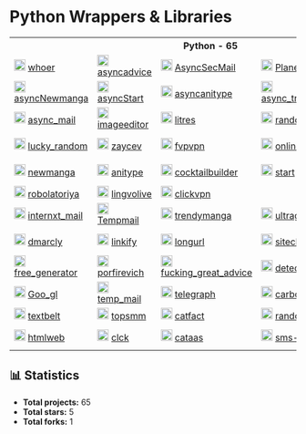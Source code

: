 # Python Wrappers & Libraries


<table>
    <tr> <th colspan="5">Python - 65</th> </tr>
    <tr>
      <td>
        <img src="https://whoer.net/favicon.ico" height="20px" alt="whoer" onerror="this.src='https://github.com/favicon.ico'">
        <a href="https://github.com/l0v3m0n3y/whoer" target="_blank"> whoer </a>
      </td>
      <td>
        <img src="https://fucking-great-advice.ru/favicon.ico" height="20px" alt="asyncadvice" onerror="this.src='https://github.com/favicon.ico'">
        <a href="https://github.com/l0v3m0n3y/asyncadvice" target="_blank"> asyncadvice </a>
      </td>
      <td>
        <img src="https://1secmail.com/favicon.ico" height="20px" alt="AsyncSecMail" onerror="this.src='https://github.com/favicon.ico'">
        <a href="https://github.com/l0v3m0n3y/AsyncSecMail" target="_blank"> AsyncSecMail </a>
      </td>
      <td>
        <img src="https://freevpnplanet.com/favicon.ico" height="20px" alt="Planet_vpn" onerror="this.src='https://github.com/favicon.ico'">
        <a href="https://github.com/l0v3m0n3y/Planet_vpn" target="_blank"> Planet_vpn </a>
      </td>
      <td>
        <img src="https://aminoapps.com/static/img/amino-logo-ld.png" height="20px" alt="AminoLab" onerror="this.src='https://github.com/favicon.ico'">
        <a href="https://github.com/l0v3m0n3y/AminoLab" target="_blank"> AminoLab </a>
      </td>
    </tr>
      <td>
        <img src="https://newmanga.org/favicon.ico" height="20px" alt="asyncNewmanga" onerror="this.src='https://github.com/favicon.ico'">
        <a href="https://github.com/l0v3m0n3y/asyncNewmanga" target="_blank"> asyncNewmanga </a>
      </td>
      <td>
        <img src="https://start.ru/favicon.ico" height="20px" alt="asyncStart" onerror="this.src='https://github.com/favicon.ico'">
        <a href="https://github.com/l0v3m0n3y/asyncStart" target="_blank"> asyncStart </a>
      </td>
      <td>
        <img src="https://anitype.site/favicon.ico" height="20px" alt="asyncanitype" onerror="this.src='https://github.com/favicon.ico'">
        <a href="https://github.com/l0v3m0n3y/asyncanitype" target="_blank"> asyncanitype </a>
      </td>
      <td>
        <img src="https://trendymanga.com/favicon.ico" height="20px" alt="async_trendymanga" onerror="this.src='https://github.com/favicon.ico'">
        <a href="https://github.com/l0v3m0n3y/async_trendymanga" target="_blank"> async_trendymanga </a>
      </td>
    </tr>
    <tr>
      <td>
        <img src="https://temp-mail.io/favicon.ico" height="20px" alt="async_mail" onerror="this.src='https://github.com/favicon.ico'">
        <a href="https://github.com/l0v3m0n3y/async_mail" target="_blank"> async_mail </a>
      </td>
      <td>
        <img src="https://imageeditor.ai/static/images/favicon.png" height="20px" alt="imageeditor" onerror="this.src='https://github.com/favicon.ico'">
        <a href="https://github.com/l0v3m0n3y/imageeditor" target="_blank"> imageeditor </a>
      </td>
      <td>
        <img src="https://www.litres.ru/favicon.ico" height="20px" alt="litres" onerror="this.src='https://github.com/favicon.ico'">
        <a href="https://github.com/l0v3m0n3y/litres" target="_blank"> litres </a>
      </td>
      <td>
        <img src="https://random.onl/favicon.ico" height="20px" alt="random_onl" onerror="this.src='https://github.com/favicon.ico'">
        <a href="https://github.com/l0v3m0n3y/random_onl" target="_blank"> random_onl </a>
      </td>
      <td>
        <img src="https://www.python.org/static/favicon.ico" height="20px" alt="Nuum" onerror="this.src='https://github.com/favicon.ico'">
        <a href="https://github.com/l0v3m0n3y/Nuum" target="_blank"> Nuum </a>
      </td>
    </tr>
    <tr>
      <td>
        <img src="https://lucky-random.ru/wp-content/uploads/2021/04/Lucky-Random-1-300x205.png" height="20px" alt="lucky_random" >
        <a href="https://github.com/l0v3m0n3y/lucky_random" target="_blank"> lucky_random </a>
      </td>
      <td>
        <img src="https://zaycev.net/favicon.ico" height="20px" alt="zaycev" onerror="this.src='https://github.com/favicon.ico'">
        <a href="https://github.com/l0v3m0n3y/zaycev" target="_blank"> zaycev </a>
      </td>
      <td>
        <img src="https://www.python.org/static/favicon.ico" height="20px" alt="fvpvpn" onerror="this.src='https://github.com/favicon.ico'">
        <a href="https://github.com/l0v3m0n3y/fvpvpn" target="_blank"> fvpvpn </a>
      </td>
      <td>
        <img src="https://onlinegenerator.org/favicon.ico" height="20px" alt="onlinegenerator" onerror="this.src='https://github.com/favicon.ico'">
        <a href="https://github.com/l0v3m0n3y/onlinegenerator" target="_blank"> onlinegenerator </a>
      </td>
      <td>
        <img src="https://www.python.org/static/favicon.ico" height="20px" alt="check_host" onerror="this.src='https://github.com/favicon.ico'">
        <a href="https://github.com/l0v3m0n3y/check_host" target="_blank"> check_host </a>
      </td>
    </tr>
    <tr>
      <td>
        <img src="https://newmanga.org/favicon.ico" height="20px" alt="newmanga" onerror="this.src='https://github.com/favicon.ico'">
        <a href="https://github.com/l0v3m0n3y/newmanga" target="_blank"> newmanga </a>
      </td>
      <td>
        <img src="https://www.python.org/static/favicon.ico" height="20px" alt="anitype" onerror="this.src='https://github.com/favicon.ico'">
        <a href="https://github.com/l0v3m0n3y/anitype" target="_blank"> anitype </a>
      </td>
      <td>
        <img src="https://www.cocktailbuilder.com/img/icons/icon1024x1024.png" height="20px" alt="cocktailbuilder" onerror="this.src='https://github.com/favicon.ico'">
        <a href="https://github.com/l0v3m0n3y/cocktailbuilder" target="_blank"> cocktailbuilder </a>
      </td>
      <td>
        <img src="https://start.ru/favicon.ico" height="20px" alt="start" onerror="this.src='https://github.com/favicon.ico'">
        <a href="https://github.com/l0v3m0n3y/start" target="_blank"> start </a>
      </td>
      <td>
        <img src="https://nucleusvpn.com/favicon.ico" height="20px" alt="nucleusvpn" onerror="this.src='https://github.com/favicon.ico'">
        <a href="https://github.com/l0v3m0n3y/nucleusvpn" target="_blank"> nucleusvpn </a>
      </td>
    </tr>
    <tr>
      <td>
        <img src="https://robolatoriya.com/favicon.ico" height="20px" alt="robolatoriya" onerror="this.src='https://github.com/favicon.ico'">
        <a href="https://github.com/l0v3m0n3y/robolatoriya" target="_blank"> robolatoriya </a>
      </td>
      <td>
        <img src="https://lingvolive.com/favicon.ico" height="20px" alt="lingvolive" onerror="this.src='https://github.com/favicon.ico'">
        <a href="https://github.com/l0v3m0n3y/lingvolive" target="_blank"> lingvolive </a>
      <td>
        <img src="https://1clickvpn.net/favicon.ico" height="20px" alt="clickvpn" onerror="this.src='https://github.com/favicon.ico'">
        <a href="https://github.com/l0v3m0n3y/clickvpn" target="_blank"> clickvpn </a>
      </td>
    <tr>
      <td>
        <img src="https://internxt.com/favicon.ico" height="20px" alt="internxt_mail" onerror="this.src='https://github.com/favicon.ico'">
        <a href="https://github.com/l0v3m0n3y/internxt_mail" target="_blank"> internxt_mail </a>
      </td>
      <td>
        <img src="https://tempmail.lol/favicon.ico" height="20px" alt="Tempmail" onerror="this.src='https://github.com/favicon.ico'">
        <a href="https://github.com/l0v3m0n3y/Tempmail" target="_blank"> Tempmail </a>
      </td>
      <td>
        <img src="https://trendymanga.com/favicon.png" height="20px" alt="trendymanga" onerror="this.src='https://github.com/favicon.ico'">
        <a href="https://github.com/l0v3m0n3y/trendymanga" target="_blank"> trendymanga </a>
      </td>
      <td>
        <img src="https://ultragenerator.com/images/favicons/favicon.png" height="20px" alt="ultragenerator" onerror="this.src='https://github.com/favicon.ico'">
        <a href="https://github.com/l0v3m0n3y/ultragenerator" target="_blank"> ultragenerator </a>
      </td>
      <td>
        <img src="https://smtp.bz/favicon.png" height="20px" alt="smtp" onerror="this.src='https://github.com/favicon.ico'">
        <a href="https://github.com/l0v3m0n3y/smtp" target="_blank"> smtp </a>
      </td>
    </tr>
    <tr>
      <td>
        <img src="https://dmarcly.com/assets/images/favicon.png" height="20px" alt="dmarcly" onerror="this.src='https://github.com/favicon.ico'">
        <a href="https://github.com/l0v3m0n3y/dmarcly" target="_blank"> dmarcly </a>
      </td>
      <td>
        <img src="https://linkify.me/favicon.ico" height="20px" alt="linkify" onerror="this.src='https://github.com/favicon.ico'">
        <a href="https://github.com/l0v3m0n3y/linkify" target="_blank"> linkify </a>
      </td>
      <td>
        <img src="https://longurl.in/favicon.ico" height="20px" alt="longurl" onerror="this.src='https://github.com/favicon.ico'">
        <a href="https://github.com/l0v3m0n3y/longurl" target="_blank"> longurl </a>
      </td>
      <td>
        <img src="https://sitecheck.sucuri.net/favicon.png" height="20px" alt="sitecheck" onerror="this.src='https://github.com/favicon.ico'">
        <a href="https://github.com/l0v3m0n3y/sitecheck" target="_blank"> sitecheck </a>
      </td>
      <td>
        <img src="https://outstanza.com/favicon.ico" height="20px" alt="outstanza" onerror="this.src='https://github.com/favicon.ico'">
        <a href="https://github.com/l0v3m0n3y/outstanza" target="_blank"> outstanza </a>
      </td>
    </tr>
    <tr>
      <td>
        <img src="https://free-generator.ru/favicon.ico" height="20px" alt="free_generator" onerror="this.src='https://github.com/favicon.ico'">
        <a href="https://github.com/l0v3m0n3y/free_generator" target="_blank"> free_generator </a>
      </td>
      <td>
        <img src="https://porfirevich.com/favicon.ico" height="20px" alt="porfirevich" onerror="this.src='https://github.com/favicon.ico'">
        <a href="https://github.com/l0v3m0n3y/porfirevich" target="_blank"> porfirevich </a>
      </td>
      <td>
        <img src="https://fucking-great-advice.ru/favicon.ico" height="20px" alt="fucking_great_advice" onerror="this.src='https://github.com/favicon.ico'">
        <a href="https://github.com/l0v3m0n3y/fucking_great_advice" target="_blank"> fucking_great_advice </a>
      </td>
      <td>
        <img src="https://detector.tools/favicon.ico" height="20px" alt="detector_tools" onerror="this.src='https://github.com/favicon.ico'">
        <a href="https://github.com/l0v3m0n3y/detector_tools" target="_blank"> detector_tools </a>
      </td>
      <td>
        <img src="https://www.tasteatlas.com/favicon.ico" height="20px" alt="tasteatlas" onerror="this.src='https://github.com/favicon.ico'">
        <a href="https://github.com/l0v3m0n3y/tasteatlas" target="_blank"> tasteatlas </a>
      </td>
    </tr>
    <tr>
      <td>
        <img src="https://goo-gl.me/uploads/main/ebdfe7335edc910ceec694bd43b90186.png" height="20px" alt="Goo_gl" onerror="this.src='https://github.com/favicon.ico'">
        <a href="https://github.com/l0v3m0n3y/Goo_gl" target="_blank"> Goo_gl </a>
      </td>
      <td>
        <img src="https://temp-mail.io/open-graph.png" height="20px" alt="temp_mail" onerror="this.src='https://github.com/favicon.ico'">
        <a href="https://github.com/l0v3m0n3y/temp_mail" target="_blank"> temp_mail </a>
      </td>
      <td>
        <img src="https://telegra.ph/images/logo.png" height="20px" alt="telegraph" onerror="this.src='https://github.com/favicon.ico'">
        <a href="https://github.com/l0v3m0n3y/telegraph" target="_blank"> telegraph </a>
      </td>
      <td>
        <img src="https://www.python.org/static/favicon.ico" height="20px" alt="carbondate" onerror="this.src='https://github.com/favicon.ico'">
        <a href="https://github.com/l0v3m0n3y/carbondate" target="_blank"> carbondate </a>
      </td>
      <td>
        <img src="https://web-static.archive.org/_static/images/archive.ico" height="20px" alt="wayback" onerror="this.src='https://github.com/favicon.ico'">
        <a href="https://github.com/l0v3m0n3y/wayback" target="_blank"> wayback </a>
      </td>
    </tr>
    <tr>
      <td>
        <img src="https://www.python.org/static/favicon.ico" height="20px" alt="textbelt" onerror="this.src='https://github.com/favicon.ico'">
        <a href="https://github.com/l0v3m0n3y/textbelt" target="_blank"> textbelt </a>
      </td>
      <td>
        <img src="https://topsmm.ru/img/cube.png" height="20px" alt="topsmm" onerror="this.src='https://github.com/favicon.ico'">
        <a href="https://github.com/l0v3m0n3y/topsmm" target="_blank"> topsmm </a>
      </td>
      <td>
        <img src="https://www.python.org/static/favicon.ico" height="20px" alt="catfact" onerror="this.src='https://github.com/favicon.ico'">
        <a href="https://github.com/l0v3m0n3y/catfact" target="_blank"> catfact </a>
      </td>
      <td>
        <img src="https://randomdatatools.ru/favicon.ico" height="20px" alt="randomdatatools" onerror="this.src='https://github.com/favicon.ico'">
        <a href="https://github.com/l0v3m0n3y/randomdatatools" target="_blank"> randomdatatools </a>
      </td>
      <td>
        <img src="https://www.python.org/static/favicon.ico" height="20px" alt="ipwhois" onerror="this.src='https://github.com/favicon.ico'">
        <a href="https://github.com/l0v3m0n3y/ipwhois" target="_blank"> ipwhois </a>
      </td>
    </tr>
    <tr>
      <td>
        <img src="https://htmlweb.ru/images/og-image/index.jpg" height="20px" alt="htmlweb" onerror="this.src='https://github.com/favicon.ico'">
        <a href="https://github.com/l0v3m0n3y/htmlweb" target="_blank"> htmlweb </a>
      </td>
      <td>
        <img src="https://yastatic.net/s3/clicker/_/favicon.ico" height="20px" alt="clck" onerror="this.src='https://github.com/favicon.ico'">
        <a href="https://github.com/l0v3m0n3y/clck" target="_blank"> clck </a>
      </td>
      <td>
        <img src="https://cataas.com/cat?width=32&height=32" height="20px" alt="cataas" onerror="this.src='https://github.com/favicon.ico'">
        <a href="https://github.com/l0v3m0n3y/cataas" target="_blank"> cataas </a>
      </td>
      <td>
        <img src="https://www.python.org/static/favicon.ico" height="20px" alt="sms-acktiwator" onerror="this.src='https://github.com/favicon.ico'">
        <a href="https://github.com/l0v3m0n3y/sms-acktiwator" target="_blank"> sms-acktiwator </a>
      </td>
      <td>
        <img src="https://static.unshorten.me/images/unshorten.png" height="20px" alt="unshorten" onerror="this.src='https://github.com/favicon.ico'">
        <a href="https://github.com/l0v3m0n3y/unshorten" target="_blank"> unshorten </a>
      </td>
    </tr>
</table>


## 📊 Statistics

- **Total projects:** 65
- **Total stars:** 5
- **Total forks:** 1
